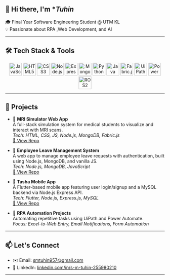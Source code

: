 ## 👋 Hi there, I'm **Tuhin*

🎓 Final Year Software Engineering Student @ UTM KL  
💡 Passionate about RPA ,Web Development, and AI  


---

## 🛠️ Tech Stack & Tools

<div align="center">
  <img src="https://cdn.jsdelivr.net/gh/devicons/devicon/icons/javascript/javascript-original.svg" height="40" alt="JavaScript"/>
  <img src="https://cdn.jsdelivr.net/gh/devicons/devicon/icons/html5/html5-original.svg" height="40" alt="HTML5"/>
  <img src="https://cdn.jsdelivr.net/gh/devicons/devicon/icons/css3/css3-original.svg" height="40" alt="CSS3"/>
  <img src="https://cdn.jsdelivr.net/gh/devicons/devicon/icons/nodejs/nodejs-original.svg" height="40" alt="Node.js"/>
  <img src="https://cdn.jsdelivr.net/gh/devicons/devicon/icons/express/express-original.svg" height="40" alt="Express.js"/>
  <img src="https://cdn.jsdelivr.net/gh/devicons/devicon/icons/mongodb/mongodb-original.svg" height="40" alt="MongoDB"/>
  <img src="https://cdn.jsdelivr.net/gh/devicons/devicon/icons/python/python-original.svg" height="40" alt="Python"/>
  <img src="https://cdn.jsdelivr.net/gh/devicons/devicon/icons/java/java-original.svg" height="40" alt="Java"/>
  <img src="https://upload.wikimedia.org/wikipedia/commons/2/24/FabricJS_logo.png" height="40" alt="Fabric.js"/>
  <img src="https://upload.wikimedia.org/wikipedia/commons/e/e4/UiPath_Logo.png" height="40" alt="UiPath"/>
  <img src="https://upload.wikimedia.org/wikipedia/commons/f/fc/Microsoft_Power_Automate_Logo.png" height="40" alt="Power Automate"/>
  <img src="https://raw.githubusercontent.com/ros2/ros2/foxy/ros2_logo.png" height="40" alt="ROS2"/>
</div>

---

## 📌 Projects

- 🧠 **MRI Simulator Web App**  
  A full-stack simulation system for medical students to visualize and interact with MRI scans.  
  _Tech: HTML, CSS, JS, Node.js, MongoDB, Fabric.js_  
  [🔗 View Repo](https://github.com/smtuhin01/FYP)

- 🤖 **Employee Leave Management System**  
  A web app to manage employee leave requests with authentication, built using Node.js, MongoDB, and vanilla JS.  
  _Tech: Node.js, MongoDB, JavaScript_  
  [🔗 View Repo](https://github.com/smtuhin01/leaveApplication)

- 📱 **Tasha Mobile App**  
  A Flutter-based mobile app featuring user login/signup and a MySQL backend via Node.js Express API.  
  _Tech: Flutter, Node.js, Express.js, MySQL_  
  [🔗 View Repo](https://github.com/smtuhin01/Tasha_MobileApp)

- 🤖 **RPA Automation Projects**  
  Automating repetitive tasks using UiPath and Power Automate.  
  _Focus: Excel-to-Web Entry, Email Notifications, Form Automation_


---

## 📫 Let's Connect

- ✉️ Email: [smtuhin957@gmail.com](mailto:smtuhin957@gmail.com)  
- 💼 LinkedIn: [linkedin.com/in/s-m-tuhin-255980210](https://www.linkedin.com/in/s-m-tuhin-255980210/)

---

<!-- Optional visitor badge -->
<!-- ![Visitors](https://visitor-badge.laobi.icu/badge?page_id=smtuhin01.readme) -->
